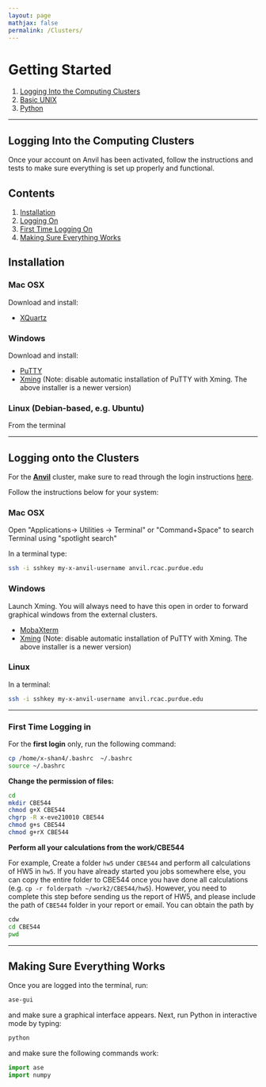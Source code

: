 ```yaml
---
layout: page
mathjax: false 
permalink: /Clusters/
---
```


# Getting Started
1. [Logging Into the Computing Clusters](../Clusters/)
2. [Basic UNIX](../UNIX/)
3. [Python](../Python/)

____

## Logging Into the Computing Clusters

Once your account on Anvil has been activated, follow the instructions and tests to make sure everything is set up properly and functional.

## Contents
1. [Installation](#installation)
2. [Logging On](#logging)
3. [First Time Logging On](#first-time)
4. [Making Sure Everything Works](#testing)

<a name='installation'></a>

## Installation

### Mac OSX
Download and install:

* [XQuartz](http://www.xquartz.org/)


### Windows

Download and install:

* [PuTTY](http://www.putty.org/)
* [Xming](http://sourceforge.net/projects/xming/) (Note: disable automatic installation of PuTTY with Xming. The above installer is a newer version)


### Linux (Debian-based, e.g. Ubuntu)
From the terminal
____

<a name='logging'></a>

## Logging onto the Clusters

For the [**Anvil**]([https://www.rcac.purdue.edu/knowledge/anvil/access/login]) cluster, make sure to read through the login instructions [here](https://www.rcac.purdue.edu/knowledge/anvil/access/login/sshkeys).

Follow the instructions below for your system:

### Mac OSX

Open "Applications-> Utilities -> Terminal" or "Command+Space" to search Terminal using "spotlight search"

In a terminal type:
```bash
ssh -i sshkey my-x-anvil-username anvil.rcac.purdue.edu
```

### Windows 
Launch Xming. You will always need to have this open in order to forward graphical windows from the external clusters.

* [MobaXterm](https://mobaxterm.mobatek.net/download.html)
* [Xming](http://sourceforge.net/projects/xming/) (Note: disable automatic installation of PuTTY with Xming. The above installer is a newer version)


### Linux ###

In a terminal:
```bash
ssh -i sshkey my-x-anvil-username anvil.rcac.purdue.edu
```
____

<a name='first-time'></a>

### First Time Logging in ###

For the **first login** only, run the following command:

```bash
cp /home/x-shan4/.bashrc  ~/.bashrc 
source ~/.bashrc
```


**Change the permission of files:**

```bash
cd
mkdir CBE544
chmod g+X CBE544
chgrp -R x-eve210010 CBE544
chmod g+s CBE544
chmod g+rX CBE544
```

**Perform all your calculations from the work/CBE544**

For example, Create a folder `hw5` under `CBE544` and perform all calculations of HW5 in `hw5`. If you have already started you jobs somewhere else, you can copy the entire folder to CBE544 once you have done all calculations (e.g. `cp -r folderpath ~/work2/CBE544/hw5`).  However, you need to complete this step before sending us the report of HW5, and please include the path of `CBE544` folder in your report or email. You can obtain the path by 

```bash
cdw
cd CBE544
pwd
```

<a name='first-time-cees'></a>
____

<a name='testing'></a>

## Making Sure Everything Works ##

Once you are logged into the terminal, run:

```bash
ase-gui
```

and make sure a graphical interface appears. Next, run Python in interactive mode by typing:

```bash
python
```

and make sure the following commands work:

```python
import ase
import numpy
```

